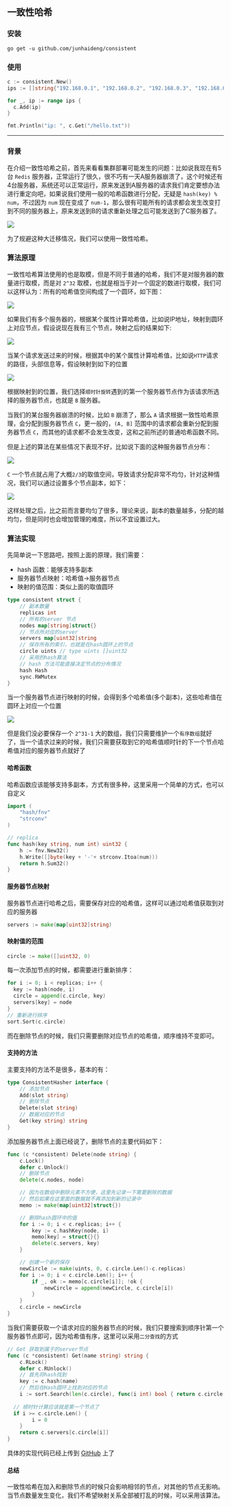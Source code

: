 ## 一致性哈希
### 安装
```
go get -u github.com/junhaideng/consistent
```

### 使用
```go
c := consistent.New()
ips := []string{"192.168.0.1", "192.168.0.2", "192.168.0.3", "192.168.0.4"}

for _, ip := range ips {
  c.Add(ip)
}

fmt.Println("ip: ", c.Get("/hello.txt"))
```
<hr/>

### 背景
在介绍一致性哈希之前，首先来看看集群部署可能发生的问题：比如说我现在有5台 `Redis` 服务器，正常运行了很久，很不巧有一天A服务器崩溃了，这个时候还有4台服务器，系统还可以正常运行，原来发送到A服务器的请求我们肯定要想办法进行重定向吧，如果说我们使用一般的哈希函数进行分配，无疑是 `hash(key) % num`，不过因为 `num` 现在变成了 `num-1`，那么很有可能所有的请求都会发生改变打到不同的服务器上，原来发送到B的请求重新处理之后可能发送到了C服务器了。

<img src="image/hash.svg">

为了规避这种大迁移情况，我们可以使用一致性哈希。

### 算法原理
一致性哈希算法使用的也是取模，但是不同于普通的哈希，我们不是对服务器的数量进行取模，而是对 `2^32` 取模，也就是相当于对一个固定的数进行取模，我们可以这样认为：所有的哈希值空间构成了一个圆环，如下图：

<img src="image/1.svg">

如果我们有多个服务器的，根据某个属性计算哈希值，比如说IP地址，映射到圆环上对应节点，假设说现在我有三个节点，映射之后的结果如下: 

<img src="image/2.svg">

当某个请求发送过来的时候，根据其中的某个属性计算哈希值，比如说`HTTP`请求的路径，头部信息等，假设映射到如下的位置

<img src="image/3.svg">

根据映射到的位置，我们选择`顺时针旋转`遇到的第一个服务器节点作为该请求所选择的服务器节点，也就是 `B` 服务器。

当我们的某台服务器崩溃的时候，比如 `B` 崩溃了，那么 `A` 请求根据一致性哈希原理，会分配到服务器节点 `C`，更一般的，`(A, B]` 范围中的请求都会重新分配到服务器节点 `C`，而其他的请求都不会发生改变，这和之前所述的普通哈希函数不同。

但是上述的算法在某些情况下表现不好，比如说下面的这种服务器节点分布：

<img src="image/4.svg">

`C` 一个节点就占用了大概`2/3`的取值空间，导致请求分配非常不均匀，针对这种情况，我们可以通过设置多个节点副本，如下：

<img src="image/5.svg">

这样处理之后，比之前而言要均匀了很多，理论来说，副本的数量越多，分配的越均匀，但是同时也会增加管理的难度，所以不宜设置过大。


### 算法实现
先简单说一下思路吧，按照上面的原理，我们需要：
- hash 函数：能够支持多副本
- 服务器节点映射：哈希值->服务器节点
- 映射的值范围：类似上面的取值圆环
```go
type consistent struct {
	// 副本数量
	replicas int
	// 所有的server 节点
	nodes map[string]struct{}
	// 节点所对应的server
	servers map[uint32]string
	// 保存所有的索引，也就是在hash圆环上的节点
	circle uints // type uints []uint32
	// 采用的hash算法
	// hash 方法可能直接决定节点的分布情况
	hash Hash
	sync.RWMutex
}
```
当一个服务器节点进行映射的时候，会得到多个哈希值(多个副本)，这些哈希值在圆环上对应一个位置

<img src="image/6.svg">

但是我们没必要保存一个 `2^31-1` 大的数组，我们只需要维护一个`有序数组`就好了，当一个请求过来的时候，我们只需要获取到它的哈希值顺时针的下一个节点哈希值对应的服务器节点就好了

#### 哈希函数
哈希函数应该能够支持多副本，方式有很多种，这里采用一个简单的方式，也可以自定义
```go
import (
	"hash/fnv"
	"strconv"
)

// replica
func hash(key string, num int) uint32 {
	h := fnv.New32()
	h.Write([]byte(key + '-'+ strconv.Itoa(num)))
	return h.Sum32()
}
```

#### 服务器节点映射
服务器节点进行哈希之后，需要保存对应的哈希值，这样可以通过哈希值获取到对应的服务器
```go
servers := make(map[uint32]string)
```

#### 映射值的范围
```go
circle := make([]uint32, 0)
```

每一次添加节点的时候，都需要进行重新排序：
```go
for i := 0; i < replicas; i++ {
  key := hash(node, i)
  circle = append(c.circle, key)
  servers[key] = node
}
// 重新进行排序
sort.Sort(c.circle)
```
而在删除节点的时候，我们只需要删除对应节点的哈希值，顺序维持不变即可。

#### 支持的方法
主要支持的方法不是很多，基本的有：

```go
type ConsistentHasher interface {
	// 添加节点
	Add(slot string)
	// 删除节点
	Delete(slot string)
	// 数据对应的节点
	Get(key string) string
}
```

添加服务器节点上面已经说了，删除节点的主要代码如下：
```go
func (c *consistent) Delete(node string) {
	c.Lock()
	defer c.Unlock()
	// 删除节点
	delete(c.nodes, node)

	// 因为在数组中删除元素不方便，这里先记录一下需要删除的数据
	// 然后如果在这里面的数据就不再添加到新的记录中
	memo := make(map[uint32]struct{})

	// 删除hash圆环中的值
	for i := 0; i < c.replicas; i++ {
		key := c.hashKey(node, i)
		memo[key] = struct{}{}
		delete(c.servers, key)
	}

	// 创建一个新的保存
	newCircle := make(uints, 0, c.circle.Len()-c.replicas)
	for i := 0; i < c.circle.Len(); i++ {
		if _, ok := memo[c.circle[i]]; !ok {
			newCircle = append(newCircle, c.circle[i])
		}
	}
	c.circle = newCircle
}
```

当我们需要获取一个请求对应的服务器节点的时候，我们只要搜索到顺序针第一个服务器节点即可，因为哈希值有序，这里可以采用`二分查找`的方式
```go
// Get 获取到属于的server节点
func (c *consistent) Get(name string) string {
	c.RLock()
	defer c.RUnlock()
	// 首先将hash找到
	key := c.hash(name)
	// 然后在Hash圆环上找到对应的节点
	i := sort.Search(len(c.circle), func(i int) bool { return c.circle[i] >= key })
	
  // 顺时针计算应该就是第一个节点了
  if i >= c.circle.Len() {
		i = 0
	}
	return c.servers[c.circle[i]]
}
```

具体的实现代码已经上传到 [GitHub](https://github.com/junhaideng/consistent) 上了

#### 总结

一致性哈希在加入和删除节点的时候只会影响相邻的节点，对其他的节点无影响。当节点数量发生变化，我们不希望映射关系全部被打乱的时候，可以采用该算法。

